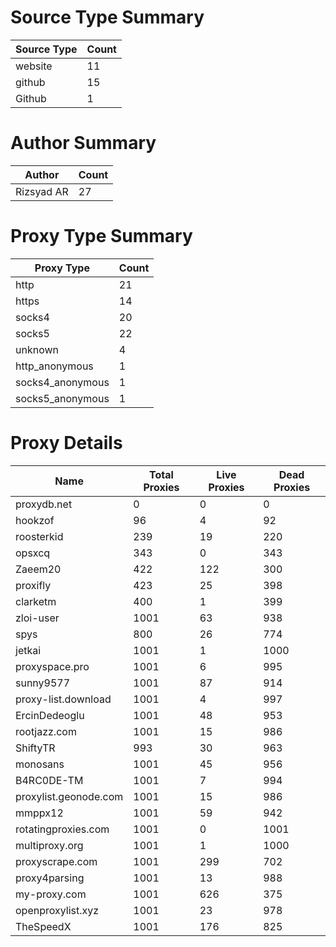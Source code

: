 # Source Type Summary

| Source Type | Count |
|-------------|-------|
| website | 11 |
| github | 15 |
| Github | 1 |


# Author Summary

| Author | Count |
|--------|-------|
| Rizsyad AR | 27 |


# Proxy Type Summary

| Proxy Type | Count |
|------------|-------|
| http | 21 |
| https | 14 |
| socks4 | 20 |
| socks5 | 22 |
| unknown | 4 |
| http_anonymous | 1 |
| socks4_anonymous | 1 |
| socks5_anonymous | 1 |


# Proxy Details

| Name | Total Proxies | Live Proxies | Dead Proxies |
|------|---------------|--------------|---------------|
| proxydb.net | 0 | 0 | 0 |
| hookzof | 96 | 4 | 92 |
| roosterkid | 239 | 19 | 220 |
| opsxcq | 343 | 0 | 343 |
| Zaeem20 | 422 | 122 | 300 |
| proxifly | 423 | 25 | 398 |
| clarketm | 400 | 1 | 399 |
| zloi-user | 1001 | 63 | 938 |
| spys | 800 | 26 | 774 |
| jetkai | 1001 | 1 | 1000 |
| proxyspace.pro | 1001 | 6 | 995 |
| sunny9577 | 1001 | 87 | 914 |
| proxy-list.download | 1001 | 4 | 997 |
| ErcinDedeoglu | 1001 | 48 | 953 |
| rootjazz.com | 1001 | 15 | 986 |
| ShiftyTR | 993 | 30 | 963 |
| monosans | 1001 | 45 | 956 |
| B4RC0DE-TM | 1001 | 7 | 994 |
| proxylist.geonode.com | 1001 | 15 | 986 |
| mmppx12 | 1001 | 59 | 942 |
| rotatingproxies.com | 1001 | 0 | 1001 |
| multiproxy.org | 1001 | 1 | 1000 |
| proxyscrape.com | 1001 | 299 | 702 |
| proxy4parsing | 1001 | 13 | 988 |
| my-proxy.com | 1001 | 626 | 375 |
| openproxylist.xyz | 1001 | 23 | 978 |
| TheSpeedX | 1001 | 176 | 825 |
